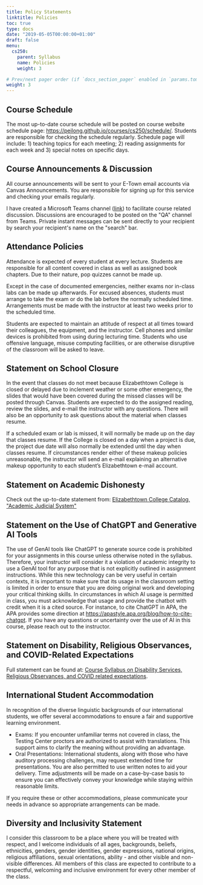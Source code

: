 ```yaml
---
title: Policy Statements
linktitle: Policies
toc: true
type: docs
date: "2019-05-05T00:00:00+01:00"
draft: false
menu:
  cs250:
    parent: Syllabus
    name: Policies
    weight: 3

# Prev/next pager order (if `docs_section_pager` enabled in `params.toml`)
weight: 3
---
```


## Course Schedule
The most up-to-date course schedule will be posted on course website schedule page: https://peilong.github.io/courses/cs250/schedule/. Students are responsible for checking the schedule regularly. Schedule page will include: 1) teaching topics for each meeting; 2) reading assignments for each week and 3) special notes on specific days.

## Course Announcements & Discussion

All course announcements will be sent to your E-Town email accounts via Canvas Announcements. You are responsible for signing up for this service and checking your emails regularly.

I have created a Microsoft Teams channel ([link](https://teams.microsoft.com/l/team/19%3aa8cdd959c2e249a989d401e20fc95524%40thread.tacv2/conversations?groupId=81ffa3c7-aa45-454a-b495-7f43c78e5024&tenantId=1d884f12-a0d7-42f0-8b15-3a91c853bcb5)) to facilitate course related discussion.  Discussions are encouraged to be posted on the "QA" channel from Teams. Private instant messages can be sent directly to your recipient by search your recipient's name on the "search" bar.

## Attendance Policies

Attendance is expected of every student at every lecture. Students are responsible for all content covered in class as well as assigned book chapters. Due to their nature, pop quizzes cannot be made up.

Except in the case of documented emergencies, neither exams nor in-class labs can be made up afterwards.  For excused absences, students must arrange to take the exam or do the lab before the normally scheduled time.  Arrangements must be made with the instructor at least two weeks prior to the scheduled time.

Students are expected to maintain an attitude of respect at all times toward their colleagues, the equipment, and the instructor.  Cell phones and similar devices is prohibited from using during lecturing time.  Students who use offensive language, misuse computing facilities, or are otherwise disruptive of the classroom will be asked to leave.


## Statement on School Closure

In the event that classes do not meet because Elizabethtown College is closed or delayed due to inclement weather or some other emergency, the slides that would have been covered during the missed classes will be posted through Canvas.  Students are expected to do the assigned reading, review the slides, and e-mail the instructor with any questions. There will also be an opportunity to ask questions about the material when classes resume.

If a scheduled exam or lab is missed, it will normally be made up on the day that classes resume.  If the College is closed on a day when a project is due, the project due date will also normally be extended until the day when classes resume.  If circumstances render either of these makeup policies unreasonable, the instructor will send an e-mail explaining an alternative makeup opportunity to each student’s Elizabethtown e-mail account.

## Statement on Academic Dishonesty

Check out the up-to-date statement from: [Elizabethtown College Catalog, "Academic Judicial System"](https://catalog.etown.edu/content.php?catoid=24&navoid=1233#Academic_Judicial_System)

## Statement on the Use of ChatGPT and Generative AI Tools

The use of GenAI tools like ChatGPT to generate source code is prohibited for your assignments in this course unless otherwise noted in the syllabus. Therefore, your instructor will consider it a violation of academic integrity to use a GenAI tool for any purpose that is not explicitly outlined in assignment instructions. While this new technology can be very useful in certain contexts, it is important to make sure that its usage in the classroom setting is limited in order to ensure that you are doing original work and developing your critical thinking skills. In circumstances in which AI usage is permitted in class, you must acknowledge that usage and provide the chatbot with credit when it is a cited source. For instance, to cite ChatGPT in APA, the APA provides some direction at https://apastyle.apa.org/blog/how-to-cite-chatgpt. If you have any questions or uncertainty over the use of AI in this course, please reach out to the instructor. 

## Statement on Disability, Religious Observances, and COVID-Related Expectations

Full statement can be found at: [Course Syllabus on Disability Services, Religious Observances, and COVID related expectations](https://elizabethtown-my.sharepoint.com/:w:/g/personal/ouimetc_etown_edu/EfZ-QooKt_VPjgwsWJz230wB3Rb6CIHsPvE0xuqWCpr-UA?e=4%3acZzjpW&at=9).

## International Student Accommodation

In recognition of the diverse linguistic backgrounds of our international students, we offer several accommodations to ensure a fair and supportive learning environment.

+ Exams: If you encounter unfamiliar terms not covered in class, the Testing Center proctors are authorized to assist with translations. This support aims to clarify the meaning without providing an advantage.
+ Oral Presentations: International students, along with those who have auditory processing challenges, may request extended time for presentations. You are also permitted to use written notes to aid your delivery. Time adjustments will be made on a case-by-case basis to ensure you can effectively convey your knowledge while staying within reasonable limits.
  
If you require these or other accommodations, please communicate your needs in advance so appropriate arrangements can be made.
 
## Diversity and Inclusivity Statement

I consider this classroom to be a place where you will be treated with respect, and I welcome individuals of all ages, backgrounds, beliefs, ethnicities, genders, gender identities, gender expressions, national origins, religious affiliations, sexual orientations, ability - and other visible and non-visible differences. All members of this class are expected to contribute to a respectful, welcoming and inclusive environment for every other member of the class. 